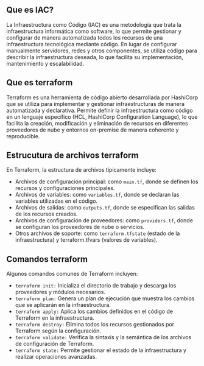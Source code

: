 ## Que es IAC?
  La Infraestructura como Código (IAC) es una metodología que trata la infraestructura informática como software, lo que permite gestionar y configurar de manera automatizada todos los recursos de una infraestructura tecnológica mediante código. En lugar de configurar manualmente servidores, redes y otros componentes, se utiliza código para describir la infraestructura deseada, lo que facilita su implementación, mantenimiento y escalabilidad.
  
## Que es terraform

  Terraform es una herramienta de código abierto desarrollada por HashiCorp que se utiliza para implementar y gestionar infraestructuras de manera automatizada y declarativa. Permite definir la infraestructura como código en un lenguaje específico (HCL, HashiCorp Configuration Language), lo que facilita la creación, modificación y eliminación de recursos en diferentes proveedores de nube y entornos on-premise de manera coherente y reproducible.

## Estrucutura de archivos terraform

  En Terraform, la estructura de archivos típicamente incluye:

- Archivos de configuración principal: como `main.tf`, donde se definen los recursos y configuraciones principales.
- Archivos de variables: como `variables.tf`, donde se declaran las variables utilizadas en el código.
- Archivos de salidas: como `outputs.tf`, donde se especifican las salidas de los recursos creados.
- Archivos de configuración de proveedores: como `providers.tf`, donde se configuran los proveedores de nube o servicios.
- Otros archivos de soporte: como `terraform.tfstate` (estado de la infraestructura) y terraform.tfvars (valores de variables).

## Comandos terraform 

Algunos comandos comunes de Terraform incluyen:

- `terraform init:` Inicializa el directorio de trabajo y descarga los proveedores y módulos necesarios.
- `terraform plan:` Genera un plan de ejecución que muestra los cambios que se aplicarán en la infraestructura.
- `terraform apply:` Aplica los cambios definidos en el código de Terraform en la infraestructura.
- `terraform destroy:` Elimina todos los recursos gestionados por Terraform según la configuración.
- `terraform validate:` Verifica la sintaxis y la semántica de los archivos de configuración de Terraform.
- `terraform state:` Permite gestionar el estado de la infraestructura y realizar operaciones avanzadas.

